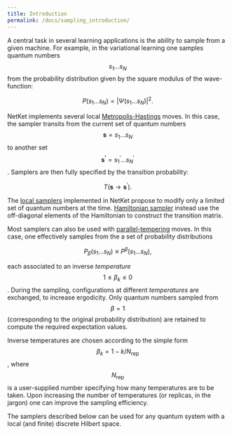 ```yaml
---
title: Introduction
permalink: /docs/sampling_introduction/
---
```


A central task in several learning applications is the ability to sample from a given machine.
For example, in the variational learning one samples quantum numbers $$ s_1\dots s_N $$
from the probability distribution given by the square modulus of the wave-function:

$$
P(s_1\dots s_N) = |\Psi(s_1\dots s_N) | ^2.
$$


NetKet implements several local [Metropolis-Hastings](https://en.wikipedia.org/wiki/Metropolis–Hastings_algorithm) moves.
In this case, the sampler transits from the current set of quantum numbers $$ \mathbf{s} = s_1 \dots s_N $$ to another set $$ \mathbf{s^\prime} = s^\prime_1 \dots s^\prime_N $$. Samplers are then fully specified by the transition probability:

$$
T( \mathbf{s} \rightarrow \mathbf{s}^\prime) .
$$

The [local samplers](../metropolis_local/) implemented in NetKet propose to modify only a limited set of quantum numbers at the time. [Hamiltonian sampler](../metropolis_hamiltonian/) instead use the off-diagonal elements of the Hamiltonian to construct the transition matrix.  

Most samplers can also be used with [parallel-tempering](https://en.wikipedia.org/wiki/Parallel_tempering) moves. In this case, one effectively samples from the a set of probability distributions

$$
P_\beta(s_1\dots s_N) \equiv P^\beta(s_1\dots s_N),
$$

each associated to an inverse *temperature* $$ 1 \leq \beta_k \leq 0 $$. During the sampling, configurations at different
*temperatures* are exchanged, to increase ergodicity. Only quantum numbers sampled from $$ \beta =1 $$ (corresponding to the original probability distribution) are retained
to compute the required expectation values.

Inverse temperatures are chosen according to the simple form $$ \beta_k = 1 - k/N_{\mathrm{rep}} $$,
where $$ N_{\mathrm{rep}} $$ is a user-supplied number specifying how many temperatures are to be taken.
Upon increasing the number of temperatures (or replicas, in the jargon) one can improve the sampling efficiency.

The samplers described below can be used for any quantum system with a local (and finite) discrete Hilbert space.
